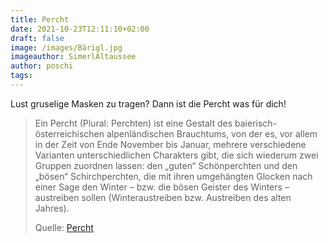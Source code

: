 ```yaml
---
title: Percht
date: 2021-10-23T12:11:10+02:00
draft: false
image: /images/Bärigl.jpg
imageauthor: SimerlAltaussee
author: poschi
tags: 
---
```


Lust gruselige Masken zu tragen? Dann ist die Percht was für dich!

> Ein Percht (Plural: Perchten) ist eine Gestalt des baierisch-österreichischen
> alpenländischen Brauchtums, von der es, vor allem in der Zeit von Ende
> November bis Januar, mehrere verschiedene Varianten unterschiedlichen
> Charakters gibt, die sich wiederum zwei Gruppen zuordnen lassen: den „guten“
> Schönperchten und den „bösen“ Schirchperchten, die mit ihren umgehängten
> Glocken nach einer Sage den Winter – bzw. die bösen Geister des Winters –
> austreiben sollen (Winteraustreiben bzw. Austreiben des alten Jahres).
>
> Quelle: [Percht](https://de.wikipedia.org/wiki/Percht)
